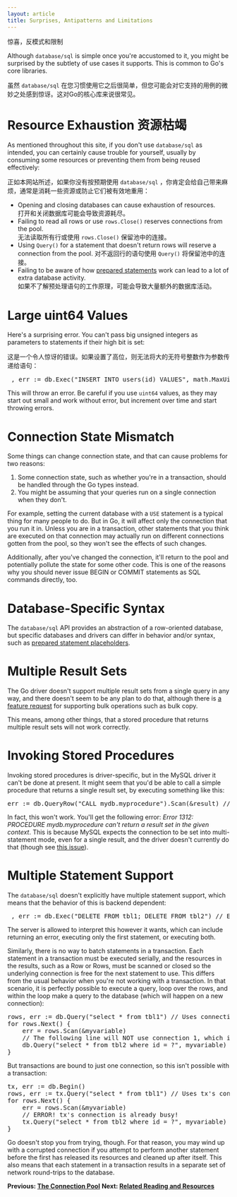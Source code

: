 ```yaml
---
layout: article
title: Surprises, Antipatterns and Limitations
---
```


惊喜，反模式和限制

Although `database/sql` is simple once you're accustomed to it, you might be
surprised by the subtlety of use cases it supports. This is common to Go's core
libraries.

虽然 `database/sql` 在您习惯使用它之后很简单，但您可能会对它支持的用例的微妙之处感到惊讶。这对Go的核心库来说很常见。

Resource Exhaustion 资源枯竭
===================

As mentioned throughout this site, if you don't use `database/sql` as intended,
you can certainly cause trouble for yourself, usually by consuming some
resources or preventing them from being reused effectively:

正如本网站所述，如果你没有按预期使用 `database/sql` ，你肯定会给自己带来麻烦，通常是消耗一些资源或防止它们被有效地重用：

* Opening and closing databases can cause exhaustion of resources.  
  打开和关闭数据库可能会导致资源耗尽。
* Failing to read all rows or use `rows.Close()` reserves connections from the pool.  
  无法读取所有行或使用 `rows.Close()` 保留池中的连接。
* Using `Query()` for a statement that doesn't return rows will reserve a connection from the pool.
  对不返回行的语句使用 `Query()` 将保留池中的连接。
* Failing to be aware of how [prepared statements](prepared.html) work can lead to a lot of extra database activity.  
  如果不了解预处理语句的工作原理，可能会导致大量额外的数据库活动。

Large uint64 Values
===================

Here's a surprising error. You can't pass big unsigned integers as parameters to
statements if their high bit is set:

这是一个令人惊讶的错误。如果设置了高位，则无法将大的无符号整数作为参数传递给语句：

<pre class="prettyprint lang-go">
_, err := db.Exec("INSERT INTO users(id) VALUES", math.MaxUint64) // Error
</pre>

This will throw an error. Be careful if you use `uint64` values, as they may
start out small and work without error, but increment over time and start
throwing errors.

Connection State Mismatch
=========================

Some things can change connection state, and that can cause problems for two
reasons:

1. Some connection state, such as whether you're in a transaction, should be
	handled through the Go types instead.
2. You might be assuming that your queries run on a single connection when they
	don't.

For example, setting the current database with a `USE` statement is a typical
thing for many people to do. But in Go, it will affect only the connection that
you run it in. Unless you are in a transaction, other statements that you think
are executed on that connection may actually run on different connections gotten
from the pool, so they won't see the effects of such changes.

Additionally, after you've changed the connection, it'll return to the pool and
potentially pollute the state for some other code. This is one of the reasons
why you should never issue BEGIN or COMMIT statements as SQL commands directly,
too.

Database-Specific Syntax
========================

The `database/sql` API provides an abstraction of a row-oriented database, but
specific databases and drivers can differ in behavior and/or syntax, such as
[prepared statement placeholders](prepared.html).

Multiple Result Sets
====================

The Go driver doesn't support multiple result sets from a single query in any
way, and there doesn't seem to be any plan to do that, although there is [a
feature request](https://github.com/golang/go/issues/5171) for
supporting bulk operations such as bulk copy.

This means, among other things, that a stored procedure that returns multiple
result sets will not work correctly.

Invoking Stored Procedures
==========================

Invoking stored procedures is driver-specific, but in the MySQL driver it can't
be done at present. It might seem that you'd be able to call a simple
procedure that returns a single result set, by executing something like this:

<pre class="prettyprint lang-go">
err := db.QueryRow("CALL mydb.myprocedure").Scan(&amp;result) // Error
</pre>

In fact, this won't work. You'll get the following error: _Error
1312: PROCEDURE mydb.myprocedure can't return a result set in the given
context_. This is because MySQL expects the connection to be set into
multi-statement mode, even for a single result, and the driver doesn't currently
do that (though see [this
issue](https://github.com/go-sql-driver/mysql/issues/66)).

Multiple Statement Support
==========================

The `database/sql` doesn't explicitly have multiple statement support, which means
that the behavior of this is backend dependent:

<pre class="prettyprint lang-go">
_, err := db.Exec("DELETE FROM tbl1; DELETE FROM tbl2") // Error/unpredictable result
</pre>

The server is allowed to interpret this however it wants, which can include
returning an error, executing only the first statement, or executing both.

Similarly, there is no way to batch statements in a transaction. Each statement
in a transaction must be executed serially, and the resources in the results,
such as a Row or Rows, must be scanned or closed so the underlying connection is free
for the next statement to use. This differs from the usual behavior when you're
not working with a transaction. In that scenario, it is perfectly possible to
execute a query, loop over the rows, and within the loop make a query to the
database (which will happen on a new connection):

<pre class="prettyprint lang-go">
rows, err := db.Query("select * from tbl1") // Uses connection 1
for rows.Next() {
	err = rows.Scan(&myvariable)
	// The following line will NOT use connection 1, which is already in-use
	db.Query("select * from tbl2 where id = ?", myvariable)
}
</pre>

But transactions are bound to
just one connection, so this isn't possible with a transaction:

<pre class="prettyprint lang-go">
tx, err := db.Begin()
rows, err := tx.Query("select * from tbl1") // Uses tx's connection
for rows.Next() {
	err = rows.Scan(&myvariable)
	// ERROR! tx's connection is already busy!
	tx.Query("select * from tbl2 where id = ?", myvariable)
}
</pre>

Go doesn't stop you from trying, though. For that reason, you may wind up with a
corrupted connection if you attempt to perform another statement before the
first has released its resources and cleaned up after itself.  This also means
that each statement in a transaction results in a separate set of network
round-trips to the database.

**Previous: [The Connection Pool](connection-pool.html)**
**Next: [Related Reading and Resources](references.html)**
